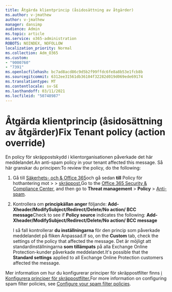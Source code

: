 ```yaml
---
title: Åtgärda klientprincip (åsidosättning av åtgärder)
ms.author: v-jmathew
author: v-jmathew
manager: dansimp
audience: Admin
ms.topic: article
ms.service: o365-administration
ROBOTS: NOINDEX, NOFOLLOW
localization_priority: Normal
ms.collection: Adm_O365
ms.custom:
- "9000760"
- "7391"
ms.openlocfilehash: bc7ad8acd86c9d5b2f99ffdc6fe8a8b53e1fcb8b
ms.sourcegitcommit: 6312ee31561db36104f32282d019d069ede69174
ms.translationtype: MT
ms.contentlocale: sv-SE
ms.lasthandoff: 03/11/2021
ms.locfileid: "50748987"
---
```

# <a name="fix-tenant-policy-action-override"></a><span data-ttu-id="e0b2d-102">Åtgärda klientprincip (åsidosättning av åtgärder)</span><span class="sxs-lookup"><span data-stu-id="e0b2d-102">Fix Tenant policy (action override)</span></span>

<span data-ttu-id="e0b2d-103">En policy för skräppostskydd i klientorganisationen påverkade det här meddelandet.</span><span class="sxs-lookup"><span data-stu-id="e0b2d-103">An anti-spam policy in your tenant affected this message.</span></span> <span data-ttu-id="e0b2d-104">Så här granskar du principen:</span><span class="sxs-lookup"><span data-stu-id="e0b2d-104">To review the policy, do the following:</span></span>

1. <span data-ttu-id="e0b2d-105">Gå till [Säkerhets- och & Office 365](https://go.microsoft.com/fwlink/p/?linkid=2077143)och gå sedan **till** Policy för hothantering mot  >    >  [skräppost.](https://go.microsoft.com/fwlink/?linkid=2101518)</span><span class="sxs-lookup"><span data-stu-id="e0b2d-105">Go to the [Office 365 Security & Compliance Center](https://go.microsoft.com/fwlink/p/?linkid=2077143), and then go to **Threat management** > **Policy** > [Anti-spam](https://go.microsoft.com/fwlink/?linkid=2101518).</span></span>
2. <span data-ttu-id="e0b2d-106">Kontrollera om **principkällan anger** följande:  **Add-Xheader/ModifySubject/Redirect/Delete/No action/ BCC message**</span><span class="sxs-lookup"><span data-stu-id="e0b2d-106">Check to see if **Policy source** indicates the following:  **Add-Xheader/ModifySubject/Redirect/Delete/No action/ BCC message**</span></span>

    <span data-ttu-id="e0b2d-107">I så fall kontrollerar **du inställningarna** för den princip som påverkade meddelandet på fliken Anpassad.</span><span class="sxs-lookup"><span data-stu-id="e0b2d-107">If so, on the **Custom** tab, check the settings of the policy that affected the message.</span></span> <span data-ttu-id="e0b2d-108">Det är möjligt att standardinställningarna **som tillämpats** på alla Exchange Online Protection-kunder påverkade meddelandet.</span><span class="sxs-lookup"><span data-stu-id="e0b2d-108">It's possible that the **Standard settings** applied to all Exchange Online Protection customers affected the message.</span></span>

<span data-ttu-id="e0b2d-109">Mer information om hur du konfigurerar principer för skräppostfilter finns [i Konfigurera principer för skräppostfilter.](https://go.microsoft.com/fwlink/?linkid=2101431)</span><span class="sxs-lookup"><span data-stu-id="e0b2d-109">For more information on configuring spam filter policies, see [Configure your spam filter policies](https://go.microsoft.com/fwlink/?linkid=2101431).</span></span>
